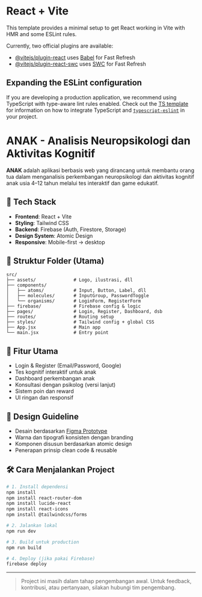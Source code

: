 # React + Vite

This template provides a minimal setup to get React working in Vite with HMR and some ESLint rules.

Currently, two official plugins are available:

- [@vitejs/plugin-react](https://github.com/vitejs/vite-plugin-react/blob/main/packages/plugin-react) uses [Babel](https://babeljs.io/) for Fast Refresh
- [@vitejs/plugin-react-swc](https://github.com/vitejs/vite-plugin-react/blob/main/packages/plugin-react-swc) uses [SWC](https://swc.rs/) for Fast Refresh

## Expanding the ESLint configuration

If you are developing a production application, we recommend using TypeScript with type-aware lint rules enabled. Check out the [TS template](https://github.com/vitejs/vite/tree/main/packages/create-vite/template-react-ts) for information on how to integrate TypeScript and [`typescript-eslint`](https://typescript-eslint.io) in your project.

# ANAK - Analisis Neuropsikologi dan Aktivitas Kognitif

**ANAK** adalah aplikasi berbasis web yang dirancang untuk membantu orang tua dalam menganalisis perkembangan neuropsikologi dan aktivitas kognitif anak usia 4–12 tahun melalui tes interaktif dan game edukatif.

## 🚀 Tech Stack

- **Frontend**: React + Vite
- **Styling**: Tailwind CSS
- **Backend**: Firebase (Auth, Firestore, Storage)
- **Design System**: Atomic Design
- **Responsive**: Mobile-first → desktop

## 📂 Struktur Folder (Utama)

```
src/
├── assets/              # Logo, ilustrasi, dll
├── components/          
│   ├── atoms/           # Input, Button, Label, dll
│   ├── molecules/       # InputGroup, PasswordToggle
│   └── organisms/       # LoginForm, RegisterForm
├── firebase/            # Firebase config & logic
├── pages/               # Login, Register, Dashboard, dsb
├── routes/              # Routing setup
├── styles/              # Tailwind config + global CSS
├── App.jsx              # Main app
└── main.jsx             # Entry point
```

## 🔑 Fitur Utama

- Login & Register (Email/Password, Google)
- Tes kognitif interaktif untuk anak
- Dashboard perkembangan anak
- Konsultasi dengan psikolog (versi lanjut)
- Sistem poin dan reward
- UI ringan dan responsif

## 🧱 Design Guideline

- Desain berdasarkan [Figma Prototype](https://www.figma.com/design/4UWiJEeiglW5RPH3tlmTrf/Prototype-ANAK?node-id=101-27&t=VLNCHLLzfkyuoHDC-1)
- Warna dan tipografi konsisten dengan branding
- Komponen disusun berdasarkan atomic design
- Penerapan prinsip clean code & reusable

## 🛠️ Cara Menjalankan Project

```bash
# 1. Install dependensi
npm install
npm install react-router-dom
npm install lucide-react
npm install react-icons
npm install @tailwindcss/forms

# 2. Jalankan lokal
npm run dev

# 3. Build untuk production
npm run build

# 4. Deploy (jika pakai Firebase)
firebase deploy
```

---

> Project ini masih dalam tahap pengembangan awal. Untuk feedback, kontribusi, atau pertanyaan, silakan hubungi tim pengembang.